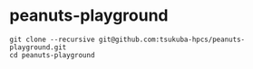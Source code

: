 # peanuts-playground

```console
git clone --recursive git@github.com:tsukuba-hpcs/peanuts-playground.git
cd peanuts-playground
```
